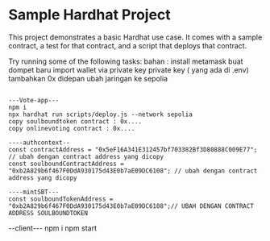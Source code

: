 # Sample Hardhat Project

This project demonstrates a basic Hardhat use case. It comes with a sample contract, a test for that contract, and a script that deploys that contract.

Try running some of the following tasks:
bahan :
install metamask
buat dompet baru
import wallet via private key
private key ( yang ada di .env) tambahkan 0x didepan
ubah jaringan ke sepolia


```shell

---Vote-app---
npm i
npx hardhat run scripts/deploy.js --network sepolia
copy soulboundtoken contract : 0x....
copy onlinevoting contract : 0x....
```

 ```ubah dulu
----authcontext--
const contractAddress = "0x5eF16A341E312457bf703382Bf3D80888C009E77"; // ubah dengan contract address yang dicopy
const soulboundContractAddress = "0xb2A829b6f467F0DdA930175d43E0b7aE09DC6108"; // ubah dengan contract address yang dicopy

----mintSBT---
const soulboundTokenAddress = "0xb2A829b6f467F0DdA930175d43E0b7aE09DC6108";// UBAH DENGAN CONTRACT ADDRESS SOULBOUNDTOKEN

```
--client---
npm i
npm start
